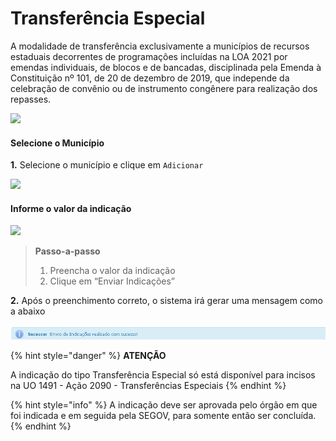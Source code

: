 # Transferência Especial

A modalidade de transferência exclusivamente a municípios de recursos estaduais decorrentes de programações incluídas na LOA 2021 por emendas individuais, de blocos e de bancadas, disciplinada pela Emenda à Constituição nº 101, de 20 de dezembro de 2019, que independe da celebração de convênio ou de instrumento congênere para realização dos repasses.

![](../../../.gitbook/assets/transferencia\_especial.PNG)

#### Selecione o Município

**1.** Selecione o município e clique em `Adicionar`

![](../../../.gitbook/assets/tela\_ind\_tranferencia.png)

#### Informe o valor da indicação

![](../../../.gitbook/assets/valor\_transferencia.png)

> **Passo-a-passo**
>
> 1. Preencha o valor da indicação
> 2. Clique em “Enviar Indicações”



**2.** Após o preenchimento correto, o sistema irá gerar uma mensagem como a abaixo

![](../../../.gitbook/assets/24.png)

{% hint style="danger" %}
**ATENÇÃO**

A indicação do tipo Transferência Especial só está disponível para incisos na UO 1491 - Ação 2090 - Transferências Especiais
{% endhint %}

{% hint style="info" %}
A indicação deve ser aprovada pelo órgão em que foi indicada e em seguida pela SEGOV, para somente então ser concluída.
{% endhint %}
